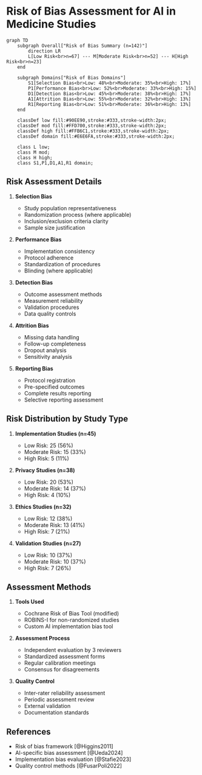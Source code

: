 # Risk of Bias Assessment for AI in Medicine Studies

```mermaid
graph TD
    subgraph Overall["Risk of Bias Summary (n=142)"]
        direction LR
        L[Low Risk<br>n=67] --- M[Moderate Risk<br>n=52] --- H[High Risk<br>n=23]
    end

    subgraph Domains["Risk of Bias Domains"]
        S1[Selection Bias<br>Low: 48%<br>Moderate: 35%<br>High: 17%]
        P1[Performance Bias<br>Low: 52%<br>Moderate: 33%<br>High: 15%]
        D1[Detection Bias<br>Low: 45%<br>Moderate: 38%<br>High: 17%]
        A1[Attrition Bias<br>Low: 55%<br>Moderate: 32%<br>High: 13%]
        R1[Reporting Bias<br>Low: 51%<br>Moderate: 36%<br>High: 13%]
    end

    classDef low fill:#90EE90,stroke:#333,stroke-width:2px;
    classDef mod fill:#FFD700,stroke:#333,stroke-width:2px;
    classDef high fill:#FFB6C1,stroke:#333,stroke-width:2px;
    classDef domain fill:#E6E6FA,stroke:#333,stroke-width:2px;

    class L low;
    class M mod;
    class H high;
    class S1,P1,D1,A1,R1 domain;
```

## Risk Assessment Details

1. **Selection Bias**
   - Study population representativeness
   - Randomization process (where applicable)
   - Inclusion/exclusion criteria clarity
   - Sample size justification

2. **Performance Bias**
   - Implementation consistency
   - Protocol adherence
   - Standardization of procedures
   - Blinding (where applicable)

3. **Detection Bias**
   - Outcome assessment methods
   - Measurement reliability
   - Validation procedures
   - Data quality controls

4. **Attrition Bias**
   - Missing data handling
   - Follow-up completeness
   - Dropout analysis
   - Sensitivity analysis

5. **Reporting Bias**
   - Protocol registration
   - Pre-specified outcomes
   - Complete results reporting
   - Selective reporting assessment

## Risk Distribution by Study Type

1. **Implementation Studies (n=45)**
   - Low Risk: 25 (56%)
   - Moderate Risk: 15 (33%)
   - High Risk: 5 (11%)

2. **Privacy Studies (n=38)**
   - Low Risk: 20 (53%)
   - Moderate Risk: 14 (37%)
   - High Risk: 4 (10%)

3. **Ethics Studies (n=32)**
   - Low Risk: 12 (38%)
   - Moderate Risk: 13 (41%)
   - High Risk: 7 (21%)

4. **Validation Studies (n=27)**
   - Low Risk: 10 (37%)
   - Moderate Risk: 10 (37%)
   - High Risk: 7 (26%)

## Assessment Methods

1. **Tools Used**
   - Cochrane Risk of Bias Tool (modified)
   - ROBINS-I for non-randomized studies
   - Custom AI implementation bias tool

2. **Assessment Process**
   - Independent evaluation by 3 reviewers
   - Standardized assessment forms
   - Regular calibration meetings
   - Consensus for disagreements

3. **Quality Control**
   - Inter-rater reliability assessment
   - Periodic assessment review
   - External validation
   - Documentation standards

## References
- Risk of bias framework [@Higgins2011]
- AI-specific bias assessment [@Ueda2024]
- Implementation bias evaluation [@Stafie2023]
- Quality control methods [@FusarPoli2022]